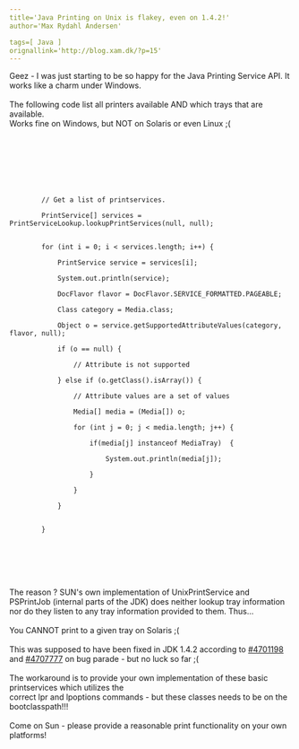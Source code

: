 ```yaml
---
title='Java Printing on Unix is flakey, even on 1.4.2!'
author='Max Rydahl Andersen'

tags=[ Java ]
orignallink='http://blog.xam.dk/?p=15'
---
```

<div><p>Geez - I was just starting to be so happy for the Java Printing Service API. It works like a charm under Windows.<br><br>
The following code list all printers available AND which trays that are available.<br>
Works fine on Windows, but NOT on Solaris or even Linux ;(<br><br><br><br><code>
<br><br><br>
        // Get a list of printservices.<br>
        PrintService[] services = PrintServiceLookup.lookupPrintServices(null, null);<br><br>
        for (int i = 0; i &lt; services.length; i++) {<br>
            PrintService service = services[i];<br>
            System.out.println(service);<br>
            DocFlavor flavor = DocFlavor.SERVICE_FORMATTED.PAGEABLE;<br>
            Class category = Media.class;<br>
            Object o = service.getSupportedAttributeValues(category, flavor, null);<br>
            if (o == null) {<br>
                // Attribute is not supported           <br>
            } else if (o.getClass().isArray()) {<br>
                // Attribute values are a set of values<br>
                Media[] media = (Media[]) o;<br>
                for (int j = 0; j &lt; media.length; j++) {<br>
                    if(media[j] instanceof MediaTray)  {<br>
                        System.out.println(media[j]);<br>
                    }<br>
                }<br>
            }<br><br>
        }<br><br><br></code>
<br><br><br><br>
The reason ? SUN's own implementation of UnixPrintService and PSPrintJob (internal parts of the JDK) does neither lookup tray information nor do they listen to any tray information provided to them. Thus...<br><br>
You CANNOT print to a given tray on Solaris ;(<br><br>
This was supposed to have been fixed in JDK 1.4.2 according to <a href="http://developer.java.sun.com/developer/bugParade/bugs/4701198.html" title="#4701198">#4701198</a> and <a href="http://developer.java.sun.com/developer/bugParade/bugs/4707777.html" title="#4707777">#4707777</a> on bug parade - but no luck so far ;(<br><br>
The workaround is to provide your own implementation of these basic printservices which utilizes the <br>
correct lpr and lpoptions commands - but these classes needs to be on the bootclasspath!!!<br><br>
Come on Sun - please provide a reasonable print functionality on your own platforms!<br><br></p></div>
